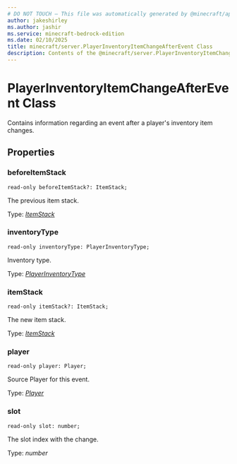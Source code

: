 ```yaml
---
# DO NOT TOUCH — This file was automatically generated by @minecraft/api-docs-generator, to report problems file an issue at https://github.com/Mojang/minecraft-scripting-libraries
author: jakeshirley
ms.author: jashir
ms.service: minecraft-bedrock-edition
ms.date: 02/10/2025
title: minecraft/server.PlayerInventoryItemChangeAfterEvent Class
description: Contents of the @minecraft/server.PlayerInventoryItemChangeAfterEvent class.
---
```

# PlayerInventoryItemChangeAfterEvent Class

Contains information regarding an event after a player's inventory item changes.

## Properties

### **beforeItemStack**
`read-only beforeItemStack?: ItemStack;`

The previous item stack.

Type: [*ItemStack*](ItemStack.md)

### **inventoryType**
`read-only inventoryType: PlayerInventoryType;`

Inventory type.

Type: [*PlayerInventoryType*](PlayerInventoryType.md)

### **itemStack**
`read-only itemStack?: ItemStack;`

The new item stack.

Type: [*ItemStack*](ItemStack.md)

### **player**
`read-only player: Player;`

Source Player for this event.

Type: [*Player*](Player.md)

### **slot**
`read-only slot: number;`

The slot index with the change.

Type: *number*
